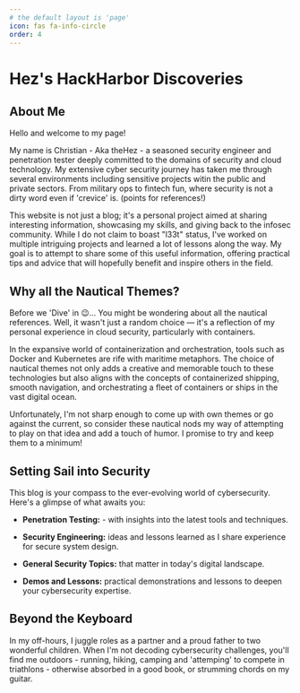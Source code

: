 ```yaml
---
# the default layout is 'page'
icon: fas fa-info-circle
order: 4
---
```


# Hez's HackHarbor Discoveries

##  About Me 

Hello and welcome to my page! 

My name is Christian - Aka theHez - a seasoned security engineer and penetration tester deeply committed to the domains of security and cloud technology. My extensive cyber security journey has taken me through several environments including sensitive projects witin the public and private sectors. From military ops to fintech fun, where security is not a dirty word even if 'crevice' is. (points for references!)

This website is not just a blog; it's a personal project aimed at sharing interesting information, showcasing my skills, and giving back to the infosec community. While I do not claim to boast "l33t" status, I've worked on multiple intriguing projects and learned a lot of lessons along the way. My goal is to attempt to share some of this useful information, offering practical tips and advice that will hopefully benefit and inspire others in the field.

## Why all the Nautical Themes?

Before we 'Dive' in 😉... You might be wondering about all the nautical references. Well, it wasn't just a random choice — it's a reflection of my personal experience in cloud security, particularly with containers.

In the expansive world of containerization and orchestration, tools such as Docker and Kubernetes are rife with maritime metaphors. The choice of nautical themes not only adds a creative and memorable touch to these technologies but also aligns with the concepts of containerized shipping, smooth navigation, and orchestrating a fleet of containers or ships in the vast digital ocean. 

Unfortunately, I'm not sharp enough to come up with own themes or go against the current, so consider these nautical nods my way of attempting to play on that idea and add a touch of humor. I promise to try and keep them to a minimum!

## Setting Sail into Security

This blog is your compass to the ever-evolving world of cybersecurity. Here's a glimpse of what awaits you:

- **Penetration Testing:** - with insights into the latest tools and techniques.

- **Security Engineering:** ideas and lessons learned as I share experience for secure system design.

- **General Security Topics:** that matter in today's digital landscape.

- **Demos and Lessons:** practical demonstrations and lessons to deepen your cybersecurity expertise.

## Beyond the Keyboard

In my off-hours, I juggle roles as a partner and a proud father to two wonderful children. When I'm not decoding cybersecurity challenges, you'll find me outdoors - running, hiking, camping and 'attemping' to compete in triathlons - otherwise absorbed in a good book, or strumming chords on my guitar.